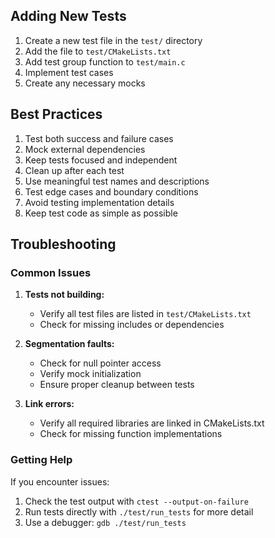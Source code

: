 
## Adding New Tests

1. Create a new test file in the `test/` directory
2. Add the file to `test/CMakeLists.txt`
3. Add test group function to `test/main.c`
4. Implement test cases
5. Create any necessary mocks

## Best Practices

1. Test both success and failure cases
2. Mock external dependencies
3. Keep tests focused and independent
4. Clean up after each test
5. Use meaningful test names and descriptions
6. Test edge cases and boundary conditions
7. Avoid testing implementation details
8. Keep test code as simple as possible

## Troubleshooting

### Common Issues

1. **Tests not building:**
   - Verify all test files are listed in `test/CMakeLists.txt`
   - Check for missing includes or dependencies

2. **Segmentation faults:**
   - Check for null pointer access
   - Verify mock initialization
   - Ensure proper cleanup between tests

3. **Link errors:**
   - Verify all required libraries are linked in CMakeLists.txt
   - Check for missing function implementations

### Getting Help

If you encounter issues:
1. Check the test output with `ctest --output-on-failure`
2. Run tests directly with `./test/run_tests` for more detail
3. Use a debugger: `gdb ./test/run_tests`
